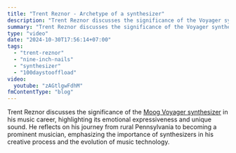 ```yaml
---
title: "Trent Reznor - Archetype of a synthesizer"
description: "Trent Reznor discusses the significance of the Voyager synthesizer in his music career, highlighting its emotional expressiveness and unique sound."
summary: "Trent Reznor discusses the significance of the Voyager synthesizer in his music career, highlighting its emotional expressiveness and unique sound. He reflects on his journey from rural Pennsylvania to becoming a prominent musician, emphasizing the importance of synthesizers in his creative process and the evolution of music technology."
type: "video"
date: "2024-10-30T17:56:14+07:00"
tags:
  - "trent-reznor"
  - "nine-inch-nails"
  - "synthesizer"
  - "100daystooffload"
video:
  youtube: "zAGtlgwFdhM"
fmContentType: "blog"
---
```


Trent Reznor discusses the significance of the [Moog Voyager synthesizer](https://www.moogmusic.com/products/minimoog-voyager) in his music career, highlighting its emotional expressiveness and unique sound. He reflects on his journey from rural Pennsylvania to becoming a prominent musician, emphasizing the importance of synthesizers in his creative process and the evolution of music technology.
